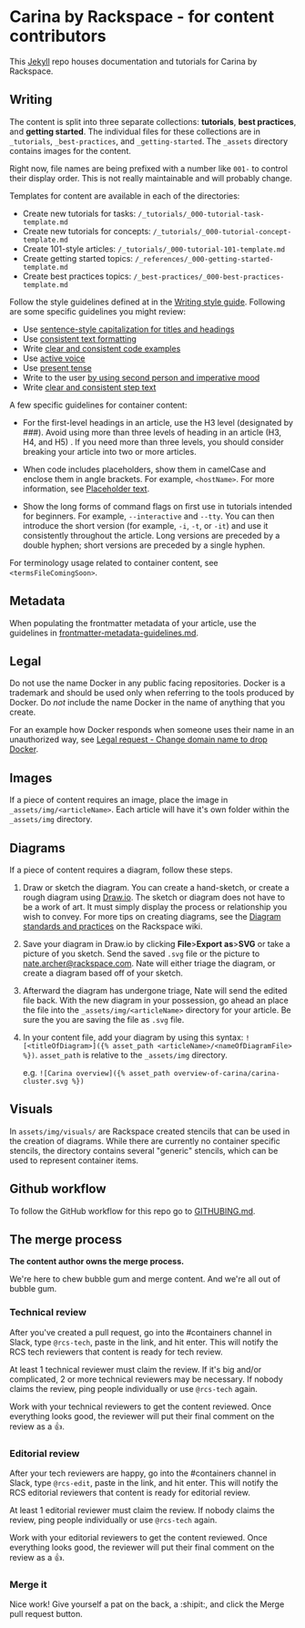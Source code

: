 # Carina by Rackspace - for content contributors

This [Jekyll](http://jekyllrb.com/) repo houses documentation and tutorials for Carina by Rackspace.

## Writing

The content is split into three separate collections: **tutorials**, **best practices**, and **getting started**. The individual files for these collections are in `_tutorials`, `_best-practices`, and `_getting-started`. The `_assets` directory contains images for the content.

Right now, file names are being prefixed with a number like `001-` to control their display order. This is not really maintainable and will probably change.

Templates for content are available in each of the directories:

- Create new tutorials for tasks: `/_tutorials/_000-tutorial-task-template.md`
- Create new tutorials for concepts: `/_tutorials/_000-tutorial-concept-template.md`
- Create 101-style articles: `/_tutorials/_000-tutorial-101-template.md`
- Create getting started topics: `/_references/_000-getting-started-template.md`
- Create best practices topics: `/_best-practices/_000-best-practices-template.md`

Follow the style guidelines defined at in the [Writing style guide](https://one.rackspace.com/display/devdoc/Writing+style+guide). Following are some specific guidelines you might review:

- Use [sentence-style capitalization for titles and headings](https://one.rackspace.com/display/devdoc/Titles+and+headings#Titlesandheadings-Capitalizationoftitlesandheadings)
- Use [consistent text formatting](https://one.rackspace.com/display/devdoc/Text+formatting)
- Write [clear and consistent code examples](https://one.rackspace.com/display/devdoc/Code+examples)
- Use [active voice](https://one.rackspace.com/display/devdoc/Basic+writing+guidelines#Basicwritingguidelines-Useactivevoice)
- Use [present tense](https://one.rackspace.com/display/devdoc/Basic+writing+guidelines#Basicwritingguidelines-Usepresenttense)
- Write to the user [by using second person and imperative mood](https://one.rackspace.com/display/devdoc/Basic+writing+guidelines#Basicwritingguidelines-Writetoyou(thecustomer))
- Write [clear and consistent step text](https://one.rackspace.com/display/devdoc/Tasks+and+procedures)

A few specific guidelines for container content:

- For the first-level headings in an article, use the H3 level (designated by ###). Avoid using more than three levels of heading in an article (H3, H4, and H5) . If you need more than three levels, you should consider breaking your article into two or more articles.

- When code includes placeholders, show them in camelCase and enclose them in angle brackets. For example, `<hostName>`. For more information, see [Placeholder text](https://one.rackspace.com/display/devdoc/Placeholder+%28variable%29+text).

- Show the long forms of command flags on first use in tutorials intended for beginners. For example, `--interactive` and `--tty`. You can then introduce the short version (for example, `-i`, `-t`, or `-it`) and use it consistently throughout the article. Long versions are preceded by a double hyphen; short versions are preceded by a single hyphen.   

For terminology usage related to container content, see `<termsFileComingSoon>`.

## Metadata

When populating the frontmatter metadata of your article, use the guidelines in [frontmatter-metadata-guidelines.md](frontmatter-metadata-guidelines.md).

## Legal

Do not use the name Docker in any public facing repositories. Docker is a trademark and should be used only when referring to the tools produced by Docker. Do *not* include the name Docker in the name of anything that you create.

For an example how Docker responds when someone uses their name in an unauthorized way, see [Legal request - Change domain name to drop Docker](https://github.com/j-bennet/wharfee/issues/89).  

## Images

If a piece of content requires an image, place the image in `_assets/img/<articleName>`. Each article will have it's own folder within the `_assets/img` directory.

## Diagrams

If a piece of content requires a diagram, follow these steps.

1. Draw or sketch the diagram. You can create a hand-sketch, or create a rough diagram using [Draw.io](https://www.draw.io/). The sketch or diagram does not have to be a work of art. It must simply display the process or relationship you wish to convey. For more tips on creating diagrams, see the [Diagram standards and practices](https://one.rackspace.com/display/devdoc/Diagram+standards+and+practices) on the Rackspace wiki.

2. Save your diagram in Draw.io by clicking **File**>**Export as**>**SVG** or take a picture of you sketch. Send the saved `.svg` file or the picture to nate.archer@rackspace.com. Nate will either triage the diagram, or create a diagram based off of your sketch.

3. Afterward the diagram has undergone triage, Nate will send the edited file back. With the new diagram in your possession, go ahead an place the file into the `_assets/img/<articleName>` directory for your article. Be sure the you are saving the file as `.svg` file.

4. In your content file, add your diagram by using this syntax: `![<titleOfDiagram>]({% asset_path
<articleName>/<nameOfDiagramFile> %})`. `asset_path` is relative to the `_assets/img` directory.

    e.g. `![Carina overview]({% asset_path overview-of-carina/carina-cluster.svg %})`

## Visuals

In `assets/img/visuals/` are Rackspace created stencils that can be used in the creation of diagrams.
While there are currently no container specific stencils, the directory contains several "generic" stencils,
which can be used to represent container items.

## Github workflow

To follow the GitHub workflow for this repo go to [GITHUBING.md](GITHUBING.md).

## The merge process

**The content author owns the merge process.**

We're here to chew bubble gum and merge content. And we're all out of bubble gum.

### Technical review

After you've created a pull request, go into the #containers channel in Slack, type `@rcs-tech`, paste in the link, and hit enter. This will notify the RCS tech reviewers that content is ready for tech review.

At least 1 technical reviewer must claim the review. If it's big and/or complicated, 2 or more technical reviewers may be necessary. If nobody claims the review, ping people individually or use `@rcs-tech` again.

Work with your technical reviewers to get the content reviewed. Once everything looks good, the reviewer will put their final comment on the review as a :+1:.

### Editorial review

After your tech reviewers are happy, go into the #containers channel in Slack, type `@rcs-edit`, paste in the link, and hit enter. This will notify the RCS editorial reviewers that content is ready for editorial review.

At least 1 editorial reviewer must claim the review. If nobody claims the review, ping people individually or use `@rcs-tech` again.

Work with your editorial reviewers to get the content reviewed. Once everything looks good, the reviewer will put their final comment on the review as a :+1:.

### Merge it

Nice work! Give yourself a pat on the back, a :shipit:, and click the Merge pull request button.

